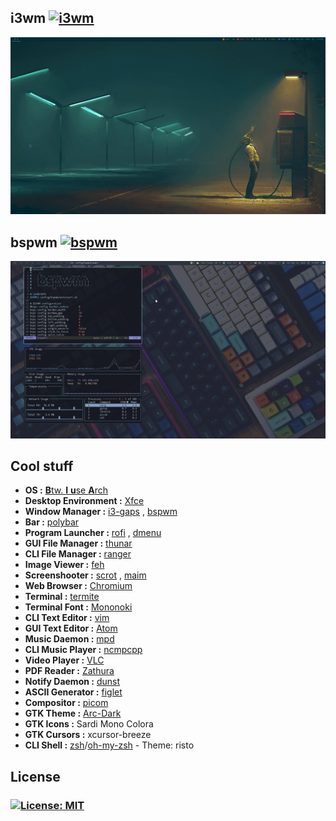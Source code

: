 ## i3wm [![i3wm](https://img.shields.io/badge/I3-WM-yellow?style=flat-square)](https://i3wm.org)
![ScreenShot](https://github.com/Terke/dotfiles/blob/master/screenshots/009.png)

## bspwm [![bspwm](https://img.shields.io/badge/BSP-WM-yellow?style=flat-square)](https://github.com/baskerville/bspwm)
![ScreenShot](https://github.com/Terke/dotfiles/blob/master/screenshots/010.png)

## Cool stuff

- **OS :** [**B**tw. **I** **u**se **A**rch](https://www.archlinux.org/)
- **Desktop Environment :** [Xfce](https://www.xfce.org/)
- **Window Manager :** [i3-gaps](https://github.com/Airblader/i3) , [bspwm](https://github.com/baskerville/bspwm)
- **Bar :** [polybar](https://github.com/polybar/polybar)
- **Program Launcher :** [rofi](https://github.com/davatorium/rofi) , [dmenu](https://tools.suckless.org/dmenu/)
- **GUI File Manager :** [thunar](https://github.com/xfce-mirror/thunar)
- **CLI File Manager :** [ranger](https://github.com/ranger/ranger)
- **Image Viewer :** [feh](https://github.com/derf/feh)
- **Screenshooter :** [scrot](https://github.com/resurrecting-open-source-projects/scrot) , [maim](https://github.com/naelstrof/maim)
- **Web Browser :** [Chromium](https://github.com/chromium/chromium)
- **Terminal :** [termite](https://github.com/thestinger/termite)
- **Terminal Font :** [Mononoki](https://madmalik.github.io/mononoki/)
- **CLI Text Editor :** [vim](https://github.com/vim/vim)
- **GUI Text Editor :** [Atom](https://flight-manual.atom.io/getting-started/sections/installing-atom/)
- **Music Daemon :** [mpd](https://www.musicpd.org/)
- **CLI Music Player :** [ncmpcpp](https://github.com/arybczak/ncmpcpp)
- **Video Player :** [VLC](https://www.videolan.org/vlc/index.el.html)
- **PDF Reader :** [Zathura](https://pwmt.org/projects/zathura/)
- **Notify Daemon :** [dunst](https://github.com/dunst-project/dunst)
- **ASCII Generator :** [figlet](http://www.figlet.org/)
- **Compositor :** [picom](https://github.com/yshui/picom)
- **GTK Theme :** [Arc-Dark](https://github.com/horst3180/arc-theme)
- **GTK Icons :** Sardi Mono Colora
- **GTK Cursors :** xcursor-breeze
- **CLI Shell :** [zsh](http://zsh.sourceforge.net)/[oh-my-zsh](https://ohmyz.sh/) - Theme: risto

## License

### [![License: MIT](https://img.shields.io/badge/License-MIT-green.svg)](https://opensource.org/licenses/MIT)